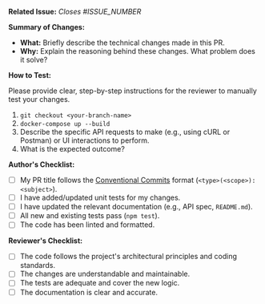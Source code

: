 **Related Issue:** *Closes #ISSUE_NUMBER*

**Summary of Changes:**

* **What:** Briefly describe the technical changes made in this PR.  
* **Why:** Explain the reasoning behind these changes. What problem does it solve?

**How to Test:**

Please provide clear, step-by-step instructions for the reviewer to manually test your changes.

1. `git checkout <your-branch-name>`  
2. `docker-compose up --build`  
3. Describe the specific API requests to make (e.g., using cURL or Postman) or UI interactions to perform.  
4. What is the expected outcome?

**Author's Checklist:**

* [ ] My PR title follows the [Conventional Commits](https://www.conventionalcommits.org/en/v1.0.0/) format (`<type>(<scope>): <subject>`).  
* [ ] I have added/updated unit tests for my changes.  
* [ ] I have updated the relevant documentation (e.g., API spec, `README.md`).  
* [ ] All new and existing tests pass (`npm test`).  
* [ ] The code has been linted and formatted.

**Reviewer's Checklist:**

* [ ] The code follows the project's architectural principles and coding standards.  
* [ ] The changes are understandable and maintainable.  
* [ ] The tests are adequate and cover the new logic.  
* [ ] The documentation is clear and accurate.
